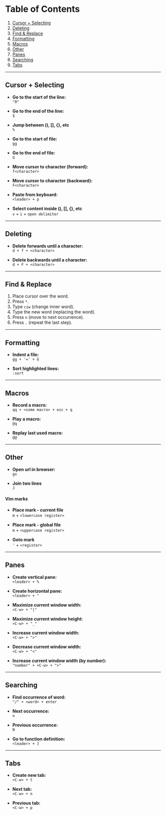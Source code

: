 # Table of Contents

1. [Cursor + Selecting](#cursor)
2. [Deleting](#deleting)
3. [Find & Replace](#find--replace)
4. [Formatting](#formatting)
5. [Macros](#macros)
6. [Other](#other)
7. [Panes](#panes)
8. [Searching](#searching)
9. [Tabs](#tabs)

---

## Cursor + Selecting

- **Go to the start of the line:**  
  `"0"`

- **Go to the end of the line:**  
  ```$```

- **Jump between (), [], {}, etc**  
  `%`

- **Go to the start of file:**  
  `gg`

- **Go to the end of file:**  
  `G`

- **Move cursor to character (forward):**  
  `f<character>`

- **Move cursor to character (backward):**  
  `F<character>`

- **Paste from keyboard:**  
  `<leader> + p`

- **Select content inside (), [], {}, etc**  
  `v` + `i` + `open delimiter`

---

## Deleting

- **Delete forwards until a character:**  
  `d + f + <character>`

- **Delete backwards until a character:**  
  `d + F + <character>`

---

## Find & Replace

1. Place cursor over the word.
2. Press `*`.
3. Type `ciw` (change inner word).
4. Type the new word (replacing the word).
5. Press `n` (move to next occurrence).
6. Press `.` (repeat the last step).

---

## Formatting

- **Indent a file:**  
  `gg + '=' + G`

- **Sort highlighted lines:**  
  `:sort`

---

## Macros

- **Record a macro:**  
  `qq + <some macro> + esc + q`

- **Play a macro:**  
  `@q`

- **Replay last used macro:**  
  `@@`

---

## Other

- **Open url in browser:**  
  `gx`

- **Join two lines**  
  `J`

#### Vim marks
- **Place mark - current file**  
  `m` + `<lowercase register>`

- **Place mark - global file**  
  `m` + `<uppercase register>`

- **Goto mark**  
  `'` + `<register>`

---

## Panes

- **Create vertical pane:**  
  `<leader> + %`

- **Create horizontal pane:**  
  `<leader> + " `

- **Maximize current window width:**  
  `<C-w> + "|"`

- **Maximize current window height:**  
  `<C-w> + "_"`

- **Increase current window width:**  
  `<C-w> + ">"`

- **Decrease current window width:**  
  `<C-w> + "<"`

- **Increase current window width (by number):**  
  `"number" + <C-w> + ">"`

---

## Searching

- **Find occurrence of word:**  
  `"/" + <word> + enter`

- **Next occurrence:**  
  `n`

- **Previous occurrence:**  
  `N`

- **Go to function definition:**  
  `<leader> + ]`

---

## Tabs

- **Create new tab:**  
  `<C-w> + t`

- **Next tab:**  
  `<C-w> + n`

- **Previous tab:**  
  `<C-w> + p`


